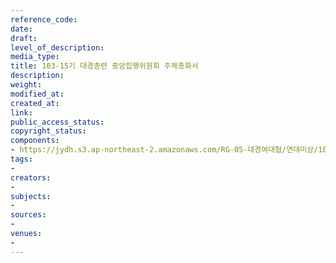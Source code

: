 ```yaml
---
reference_code: 
date: 
draft: 
level_of_description: 
media_type: 
title: 103-15기 대경총련 중앙집행위원회 주체총화서
description: 
weight: 
modified_at: 
created_at: 
link: 
public_access_status: 
copyright_status: 
components:
- https://jydh.s3.ap-northeast-2.amazonaws.com/RG-05-대경여대협/연대미상/103-15기+대경총련+중앙집행위원회+주체총화서.pdf
tags:
- 
creators:
- 
subjects:
- 
sources:
- 
venues:
- 
---
```

